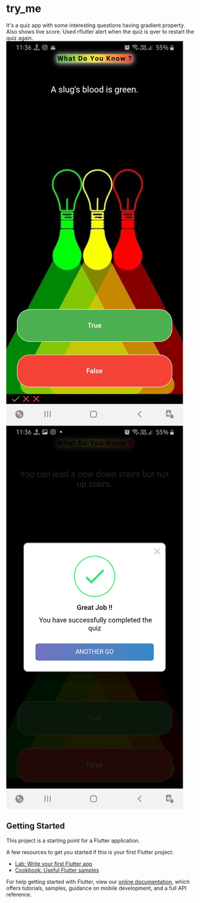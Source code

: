 # try_me

It's a quiz app with some interesting questions having gradient property. Also shows live score.
Used rflutter alert when the quiz is qver to restart the quiz again.
![Screenshot](screenshot1.jpg) ![Screenshot](screenshot2.jpg)


## Getting Started

This project is a starting point for a Flutter application.

A few resources to get you started if this is your first Flutter project:

- [Lab: Write your first Flutter app](https://flutter.dev/docs/get-started/codelab)
- [Cookbook: Useful Flutter samples](https://flutter.dev/docs/cookbook)

For help getting started with Flutter, view our
[online documentation](https://flutter.dev/docs), which offers tutorials,
samples, guidance on mobile development, and a full API reference.

